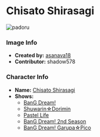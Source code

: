 # Chisato Shirasagi

![padoru](https://raw.githubusercontent.com/shadow578/Padoru-Padoru/master/Padoru/bang-dream/bang-dream-chisato-shirasagi.png "Chisato Shirasagi")

### Image Info
* **Created by:**    [asanava18](https://twitter.com/asanava18/status/1075978864277512194)
* **Contributor:**   shadow578

### Character Info
* **Name:**   [Chisato Shirasagi](https://myanimelist.net/character/157531)
* **Shows:**
  * [BanG Dream!](https://myanimelist.net/anime/33573/BanG_Dream)
  * [Shuwarin☆Dorimin](https://myanimelist.net/anime/36919/Shuwarin☆Dorimin)
  * [Pastel Life](https://myanimelist.net/anime/37778/Pastel_Life)
  * [BanG Dream! 2nd Season](https://myanimelist.net/anime/37869/BanG_Dream_2nd_Season)
  * [BanG Dream! Garupa☆Pico](https://myanimelist.net/anime/37873/BanG_Dream_Garupa☆Pico)


